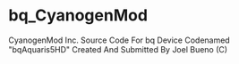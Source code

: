 # bq_CyanogenMod
CyanogenMod Inc. Source Code For bq Device Codenamed "bqAquaris5HD"
Created And Submitted By Joel Bueno (C)
